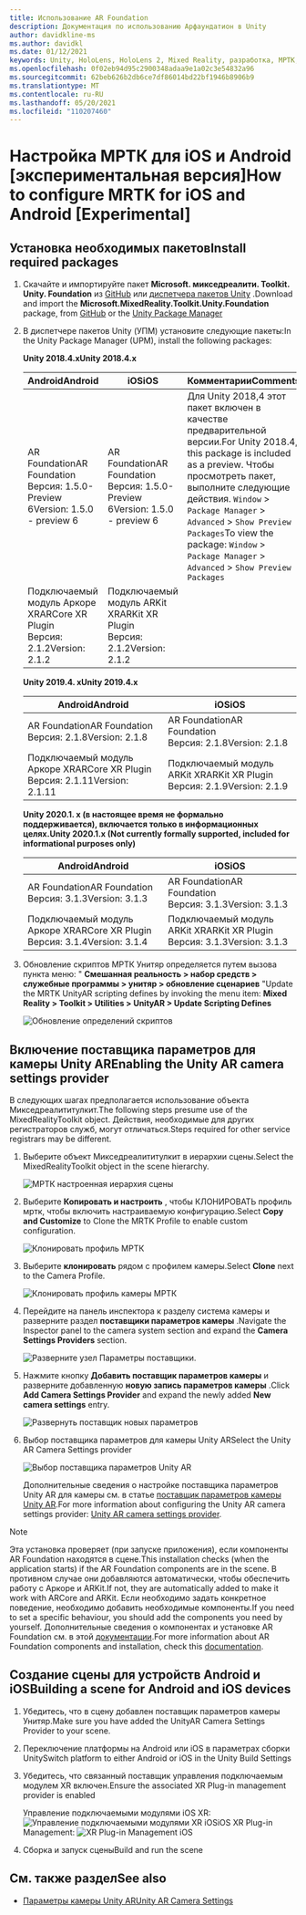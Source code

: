 ```yaml
---
title: Использование AR Foundation
description: Документация по использованию Арфаундатион в Unity
author: davidkline-ms
ms.author: davidkl
ms.date: 01/12/2021
keywords: Unity, HoloLens, HoloLens 2, Mixed Reality, разработка, МРТК, AR Core, AR Kit, iOS, IOS, Android, AR Foundation
ms.openlocfilehash: 0f02eb94d95c2900348adaa9e1a02c3e54832a96
ms.sourcegitcommit: 62beb626b2db6ce7df86014bd22bf1946b8906b9
ms.translationtype: MT
ms.contentlocale: ru-RU
ms.lasthandoff: 05/20/2021
ms.locfileid: "110207460"
---
```

# <a name="how-to-configure-mrtk-for-ios-and-android-experimental"></a><span data-ttu-id="437a3-104">Настройка МРТК для iOS и Android [экспериментальная версия]</span><span class="sxs-lookup"><span data-stu-id="437a3-104">How to configure MRTK for iOS and Android [Experimental]</span></span>

## <a name="install-required-packages"></a><span data-ttu-id="437a3-105">Установка необходимых пакетов</span><span class="sxs-lookup"><span data-stu-id="437a3-105">Install required packages</span></span>

1. <span data-ttu-id="437a3-106">Скачайте и импортируйте пакет **Microsoft. микседреалити. Toolkit. Unity. Foundation** из [GitHub](https://github.com/microsoft/MixedRealityToolkit-Unity/releases/tag/v2.3.0) или [диспетчера пакетов Unity](../configuration/usingupm.md) .</span><span class="sxs-lookup"><span data-stu-id="437a3-106">Download and import the **Microsoft.MixedReality.Toolkit.Unity.Foundation** package, from [GitHub](https://github.com/microsoft/MixedRealityToolkit-Unity/releases/tag/v2.3.0) or the [Unity Package Manager](../configuration/usingupm.md)</span></span>

1. <span data-ttu-id="437a3-107">В диспетчере пакетов Unity (УПМ) установите следующие пакеты:</span><span class="sxs-lookup"><span data-stu-id="437a3-107">In the Unity Package Manager (UPM), install the following packages:</span></span>

    <span data-ttu-id="437a3-108">**Unity 2018.4.x**</span><span class="sxs-lookup"><span data-stu-id="437a3-108">**Unity 2018.4.x**</span></span>

    | <span data-ttu-id="437a3-109">**Android**</span><span class="sxs-lookup"><span data-stu-id="437a3-109">**Android**</span></span> | <span data-ttu-id="437a3-110">**iOS**</span><span class="sxs-lookup"><span data-stu-id="437a3-110">**iOS**</span></span> | <span data-ttu-id="437a3-111">Комментарии</span><span class="sxs-lookup"><span data-stu-id="437a3-111">Comments</span></span> |
    | --- | --- | --- |
    | <span data-ttu-id="437a3-112">AR Foundation</span><span class="sxs-lookup"><span data-stu-id="437a3-112">AR Foundation</span></span>  <br/> <span data-ttu-id="437a3-113">Версия: 1.5.0-Preview 6</span><span class="sxs-lookup"><span data-stu-id="437a3-113">Version: 1.5.0 - preview 6</span></span> | <span data-ttu-id="437a3-114">AR Foundation</span><span class="sxs-lookup"><span data-stu-id="437a3-114">AR Foundation</span></span>  <br/> <span data-ttu-id="437a3-115">Версия: 1.5.0-Preview 6</span><span class="sxs-lookup"><span data-stu-id="437a3-115">Version: 1.5.0 - preview 6</span></span> | <span data-ttu-id="437a3-116">Для Unity 2018,4 этот пакет включен в качестве предварительной версии.</span><span class="sxs-lookup"><span data-stu-id="437a3-116">For Unity 2018.4, this package is included as a preview.</span></span> <span data-ttu-id="437a3-117">Чтобы просмотреть пакет, выполните следующие действия. `Window` > `Package Manager` > `Advanced` > `Show Preview Packages`</span><span class="sxs-lookup"><span data-stu-id="437a3-117">To view the package: `Window` > `Package Manager` > `Advanced` > `Show Preview Packages`</span></span> |
    | <span data-ttu-id="437a3-118">Подключаемый модуль Аркоре XR</span><span class="sxs-lookup"><span data-stu-id="437a3-118">ARCore XR Plugin</span></span> <br/> <span data-ttu-id="437a3-119">Версия: 2.1.2</span><span class="sxs-lookup"><span data-stu-id="437a3-119">Version: 2.1.2</span></span> | <span data-ttu-id="437a3-120">Подключаемый модуль ARKit XR</span><span class="sxs-lookup"><span data-stu-id="437a3-120">ARKit XR Plugin</span></span> <br/> <span data-ttu-id="437a3-121">Версия: 2.1.2</span><span class="sxs-lookup"><span data-stu-id="437a3-121">Version: 2.1.2</span></span> | |

    <span data-ttu-id="437a3-122">**Unity 2019.4. x**</span><span class="sxs-lookup"><span data-stu-id="437a3-122">**Unity 2019.4.x**</span></span>

    | <span data-ttu-id="437a3-123">**Android**</span><span class="sxs-lookup"><span data-stu-id="437a3-123">**Android**</span></span> | <span data-ttu-id="437a3-124">**iOS**</span><span class="sxs-lookup"><span data-stu-id="437a3-124">**iOS**</span></span> |
    | --- | --- |
    | <span data-ttu-id="437a3-125">AR Foundation</span><span class="sxs-lookup"><span data-stu-id="437a3-125">AR Foundation</span></span>  <br/> <span data-ttu-id="437a3-126">Версия: 2.1.8</span><span class="sxs-lookup"><span data-stu-id="437a3-126">Version: 2.1.8</span></span> |  <span data-ttu-id="437a3-127">AR Foundation</span><span class="sxs-lookup"><span data-stu-id="437a3-127">AR Foundation</span></span>  <br/> <span data-ttu-id="437a3-128">Версия: 2.1.8</span><span class="sxs-lookup"><span data-stu-id="437a3-128">Version: 2.1.8</span></span> |
    | <span data-ttu-id="437a3-129">Подключаемый модуль Аркоре XR</span><span class="sxs-lookup"><span data-stu-id="437a3-129">ARCore XR Plugin</span></span> <br/> <span data-ttu-id="437a3-130">Версия: 2.1.11</span><span class="sxs-lookup"><span data-stu-id="437a3-130">Version: 2.1.11</span></span> | <span data-ttu-id="437a3-131">Подключаемый модуль ARKit XR</span><span class="sxs-lookup"><span data-stu-id="437a3-131">ARKit XR Plugin</span></span> <br/> <span data-ttu-id="437a3-132">Версия: 2.1.9</span><span class="sxs-lookup"><span data-stu-id="437a3-132">Version: 2.1.9</span></span> |

    <span data-ttu-id="437a3-133">**Unity 2020.1. x (в настоящее время не формально поддерживается), включается только в информационных целях.**</span><span class="sxs-lookup"><span data-stu-id="437a3-133">**Unity 2020.1.x (Not currently formally supported, included for informational purposes only)**</span></span>

    | <span data-ttu-id="437a3-134">**Android**</span><span class="sxs-lookup"><span data-stu-id="437a3-134">**Android**</span></span> | <span data-ttu-id="437a3-135">**iOS**</span><span class="sxs-lookup"><span data-stu-id="437a3-135">**iOS**</span></span> |
    | --- | --- |
    | <span data-ttu-id="437a3-136">AR Foundation</span><span class="sxs-lookup"><span data-stu-id="437a3-136">AR Foundation</span></span>  <br/> <span data-ttu-id="437a3-137">Версия: 3.1.3</span><span class="sxs-lookup"><span data-stu-id="437a3-137">Version: 3.1.3</span></span> |  <span data-ttu-id="437a3-138">AR Foundation</span><span class="sxs-lookup"><span data-stu-id="437a3-138">AR Foundation</span></span>  <br/> <span data-ttu-id="437a3-139">Версия: 3.1.3</span><span class="sxs-lookup"><span data-stu-id="437a3-139">Version: 3.1.3</span></span> |
    | <span data-ttu-id="437a3-140">Подключаемый модуль Аркоре XR</span><span class="sxs-lookup"><span data-stu-id="437a3-140">ARCore XR Plugin</span></span> <br/> <span data-ttu-id="437a3-141">Версия: 3.1.4</span><span class="sxs-lookup"><span data-stu-id="437a3-141">Version: 3.1.4</span></span> | <span data-ttu-id="437a3-142">Подключаемый модуль ARKit XR</span><span class="sxs-lookup"><span data-stu-id="437a3-142">ARKit XR Plugin</span></span> <br/> <span data-ttu-id="437a3-143">Версия: 3.1.3</span><span class="sxs-lookup"><span data-stu-id="437a3-143">Version: 3.1.3</span></span> |

1. <span data-ttu-id="437a3-144">Обновление скриптов МРТК Унитяр определяется путем вызова пункта меню: " **Смешанная реальность > набор средств > служебные программы > унитяр > обновление сценариев** "</span><span class="sxs-lookup"><span data-stu-id="437a3-144">Update the MRTK UnityAR scripting defines by invoking the menu item: **Mixed Reality > Toolkit > Utilities > UnityAR > Update Scripting Defines**</span></span>

    ![Обновление определений скриптов](../features/images/UpdateScriptingDefineUnityAR.png)


## <a name="enabling-the-unity-ar-camera-settings-provider"></a><span data-ttu-id="437a3-146">Включение поставщика параметров для камеры Unity AR</span><span class="sxs-lookup"><span data-stu-id="437a3-146">Enabling the Unity AR camera settings provider</span></span>

<span data-ttu-id="437a3-147">В следующих шагах предполагается использование объекта Микседреалититулкит.</span><span class="sxs-lookup"><span data-stu-id="437a3-147">The following steps presume use of the MixedRealityToolkit object.</span></span> <span data-ttu-id="437a3-148">Действия, необходимые для других регистраторов служб, могут отличаться.</span><span class="sxs-lookup"><span data-stu-id="437a3-148">Steps required for other service registrars may be different.</span></span>

1. <span data-ttu-id="437a3-149">Выберите объект Микседреалититулкит в иерархии сцены.</span><span class="sxs-lookup"><span data-stu-id="437a3-149">Select the MixedRealityToolkit object in the scene hierarchy.</span></span>

    ![МРТК настроенная иерархия сцены](../features/images/MRTK_ConfiguredHierarchy.png)

1. <span data-ttu-id="437a3-151">Выберите **Копировать и настроить** , чтобы КЛОНИРОВАТЬ профиль мртк, чтобы включить настраиваемую конфигурацию.</span><span class="sxs-lookup"><span data-stu-id="437a3-151">Select **Copy and Customize** to Clone the MRTK Profile to enable custom configuration.</span></span>

    ![Клонировать профиль МРТК](../features/images/camera-system/CloneProfileARFoundation.png)

1. <span data-ttu-id="437a3-153">Выберите **клонировать** рядом с профилем камеры.</span><span class="sxs-lookup"><span data-stu-id="437a3-153">Select **Clone** next to the Camera Profile.</span></span>

    ![Клонировать профиль камеры МРТК](../features/images/camera-system/CloneCameraProfileARFoundation.png)

1. <span data-ttu-id="437a3-155">Перейдите на панель инспектора к разделу система камеры и разверните раздел **поставщики параметров камеры** .</span><span class="sxs-lookup"><span data-stu-id="437a3-155">Navigate the Inspector panel to the camera system section and expand the **Camera Settings Providers** section.</span></span>

    ![Разверните узел Параметры поставщики.](../features/images/camera-system/ExpandProviders.png)

1. <span data-ttu-id="437a3-157">Нажмите кнопку **Добавить поставщик параметров камеры** и разверните добавленную **новую запись параметров камеры** .</span><span class="sxs-lookup"><span data-stu-id="437a3-157">Click **Add Camera Settings Provider** and expand the newly added **New camera settings** entry.</span></span>

    ![Развернуть поставщик новых параметров](../features/images/camera-system/ExpandNewProvider.png)

1. <span data-ttu-id="437a3-159">Выбор поставщика параметров для камеры Unity AR</span><span class="sxs-lookup"><span data-stu-id="437a3-159">Select the Unity AR Camera Settings provider</span></span>

    ![Выбор поставщика параметров Unity AR](../features/images/camera-system/SelectUnityArSettings.png)

    <span data-ttu-id="437a3-161">Дополнительные сведения о настройке поставщика параметров Unity AR для камеры см. в статье [поставщик параметров камеры Unity AR](../features/camera-system/unity-ar-camera-settings.md).</span><span class="sxs-lookup"><span data-stu-id="437a3-161">For more information about configuring the Unity AR camera settings provider: [Unity AR camera settings provider](../features/camera-system/unity-ar-camera-settings.md).</span></span>

> [!NOTE]
> <span data-ttu-id="437a3-162">Эта установка проверяет (при запуске приложения), если компоненты AR Foundation находятся в сцене.</span><span class="sxs-lookup"><span data-stu-id="437a3-162">This installation checks (when the application starts) if the AR Foundation components are in the scene.</span></span> <span data-ttu-id="437a3-163">В противном случае они добавляются автоматически, чтобы обеспечить работу с Аркоре и ARKit.</span><span class="sxs-lookup"><span data-stu-id="437a3-163">If not, they are automatically added to make it work with ARCore and ARKit.</span></span>
> <span data-ttu-id="437a3-164">Если необходимо задать конкретное поведение, необходимо добавить необходимые компоненты.</span><span class="sxs-lookup"><span data-stu-id="437a3-164">If you need to set a specific behaviour, you should add the components you need by yourself.</span></span>
> <span data-ttu-id="437a3-165">Дополнительные сведения о компонентах и установке AR Foundation см. в этой [документации](https://docs.unity3d.com/Packages/com.unity.xr.arfoundation@2.2/manual/index.html#samples).</span><span class="sxs-lookup"><span data-stu-id="437a3-165">For more information about AR Foundation components and installation, check this [documentation](https://docs.unity3d.com/Packages/com.unity.xr.arfoundation@2.2/manual/index.html#samples).</span></span>

## <a name="building-a-scene-for-android-and-ios-devices"></a><span data-ttu-id="437a3-166">Создание сцены для устройств Android и iOS</span><span class="sxs-lookup"><span data-stu-id="437a3-166">Building a scene for Android and iOS devices</span></span>

1. <span data-ttu-id="437a3-167">Убедитесь, что в сцену добавлен поставщик параметров камеры Унитяр.</span><span class="sxs-lookup"><span data-stu-id="437a3-167">Make sure you have added the UnityAR Camera Settings Provider to your scene.</span></span>

1. <span data-ttu-id="437a3-168">Переключение платформы на Android или iOS в параметрах сборки Unity</span><span class="sxs-lookup"><span data-stu-id="437a3-168">Switch platform to either Android or iOS in the Unity Build Settings</span></span>

1. <span data-ttu-id="437a3-169">Убедитесь, что связанный поставщик управления подключаемым модулем XR включен.</span><span class="sxs-lookup"><span data-stu-id="437a3-169">Ensure the associated XR Plug-in management provider is enabled</span></span>

    <span data-ttu-id="437a3-170">Управление подключаемыми модулями iOS XR:  ![ Управление подключаемыми модулями XR iOS](../features/images/XRManagementiOS.png)</span><span class="sxs-lookup"><span data-stu-id="437a3-170">iOS XR Plug-in Management:  ![XR Plug-in Management iOS](../features/images/XRManagementiOS.png)</span></span>

1. <span data-ttu-id="437a3-171">Сборка и запуск сцены</span><span class="sxs-lookup"><span data-stu-id="437a3-171">Build and run the scene</span></span>

## <a name="see-also"></a><span data-ttu-id="437a3-172">См. также раздел</span><span class="sxs-lookup"><span data-stu-id="437a3-172">See also</span></span>

- [<span data-ttu-id="437a3-173">Параметры камеры Unity AR</span><span class="sxs-lookup"><span data-stu-id="437a3-173">Unity AR Camera Settings</span></span>](../features/camera-system/unity-ar-camera-settings.md)
